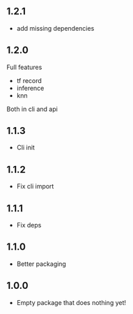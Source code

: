 ## 1.2.1

* add missing dependencies

## 1.2.0

Full features

* tf record
* inference
* knn

Both in cli and api

## 1.1.3

* Cli init

## 1.1.2

* Fix cli import

## 1.1.1

* Fix deps

## 1.1.0

* Better packaging

## 1.0.0

* Empty package that does nothing yet!
